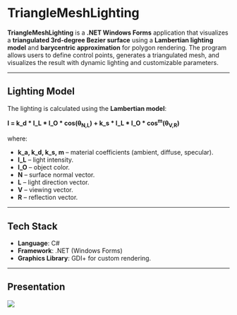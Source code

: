 # TriangleMeshLighting

**TriangleMeshLighting** is a **.NET Windows Forms** application that visualizes a **triangulated 3rd-degree Bezier surface** using a **Lambertian lighting model** and **barycentric approximation** for polygon rendering. The program allows users to define control points, generates a triangulated mesh, and visualizes the result with dynamic lighting and customizable parameters.

---

## **Lighting Model**  

The lighting is calculated using the **Lambertian model**:

**I = k_d * I_L * I_O * cos(θ<sub>N,L</sub>) + k_s * I_L * I_O * cos<sup>m</sup>(θ<sub>V,R</sub>)**

where:
- **k_a, k_d, k_s, m** – material coefficients (ambient, diffuse, specular).
- **I_L** – light intensity.
- **I_O** – object color.
- **N** – surface normal vector.
- **L** – light direction vector.
- **V** – viewing vector.
- **R** – reflection vector.

---

## Tech Stack
- **Language**: C#
- **Framework**: .NET (Windows Forms)
- **Graphics Library**: GDI+ for custom rendering.

---

## Presentation 

![](meshExample.gif)
